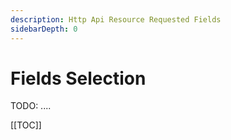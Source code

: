 ```yaml
---
description: Http Api Resource Requested Fields
sidebarDepth: 0
---
```


# Fields Selection

TODO: ....

[[TOC]]
